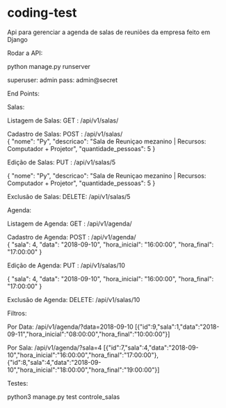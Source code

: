 # coding-test
Api para gerenciar a agenda de salas de reuniões da empresa feito em Django

Rodar a API:

python manage.py runserver

superuser: admin pass: admin@secret

End Points:

Salas:

Listagem de Salas: GET  : /api/v1/salas/

Cadastro de Salas: POST : /api/v1/salas/  
{
    "nome": "Py",
    "descricao": "Sala de Reuniçao mezanino | Recursos: Computador + Projetor",
    "quantidade_pessoas": 5
}

Edição de Salas: PUT : /api/v1/salas/5

{
    "nome": "Py",
    "descricao": "Sala de Reuniçao mezanino | Recursos: Computador + Projetor",
    "quantidade_pessoas": 5
}

Exclusão de Salas: DELETE: /api/v1/salas/5

Agenda:

Listagem de Agenda: GET  : /api/v1/agenda/

Cadastro de Agenda: POST : /api/v1/agenda/  
{
	"sala": 4,
	"data": "2018-09-10",
	"hora_inicial": "16:00:00",
	"hora_final": "17:00:00"
}

Edição de Agenda: PUT : /api/v1/salas/10

{
	"sala": 4,
	"data": "2018-09-10",
	"hora_inicial": "16:00:00",
	"hora_final": "17:00:00"
}

Exclusão de Agenda: DELETE: /api/v1/salas/10

Filtros:

Por Data: /api/v1/agenda/?data=2018-09-10
[{"id":9,"sala":1,"data":"2018-09-11","hora_inicial":"08:00:00","hora_final":"10:00:00"}]

Por Sala: /api/v1/agenda/?sala=4
[{"id":7,"sala":4,"data":"2018-09-10","hora_inicial":"16:00:00","hora_final":"17:00:00"},{"id":8,"sala":4,"data":"2018-09-10","hora_inicial":"18:00:00","hora_final":"19:00:00"}]

Testes:

python3 manage.py test controle_salas

                  

